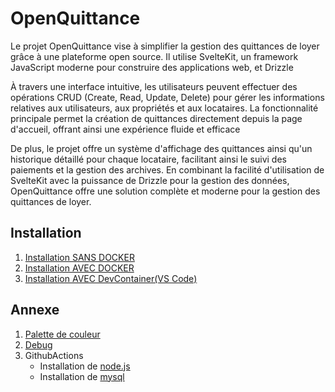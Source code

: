 # OpenQuittance

Le projet OpenQuittance vise à simplifier la gestion des quittances de loyer
grâce à une plateforme open source. Il utilise SvelteKit, un framework
JavaScript moderne pour construire des applications web, et Drizzle

À travers une interface intuitive, les utilisateurs peuvent effectuer des
opérations CRUD (Create, Read, Update, Delete) pour gérer les informations
relatives aux utilisateurs, aux propriétés et aux locataires. La fonctionnalité
principale permet la création de quittances directement depuis la page
d'accueil, offrant ainsi une expérience fluide et efficace

De plus, le projet offre un système d'affichage des quittances ainsi qu'un
historique détaillé pour chaque locataire, facilitant ainsi le suivi des
paiements et la gestion des archives. En combinant la facilité d'utilisation de
SvelteKit avec la puissance de Drizzle pour la gestion des données,
OpenQuittance offre une solution complète et moderne pour la gestion des
quittances de loyer.

## Installation

1. [Installation SANS DOCKER](docs/installation_sans_docker.md)
2. [Installation AVEC DOCKER](docs/installation_avec_docker.md)
3. [Installation AVEC DevContainer(VS Code)](docs/installation_devContainer.md)

## Annexe

1. [Palette de couleur](docs/palette.md)
2. [Debug](doc/debug.md)
3. GithubActions
   - Installation de [node.js](https://github.com/actions/setup-node)
   - Installation de [mysql](https://github.com/marketplace/actions/setup-mysql)
